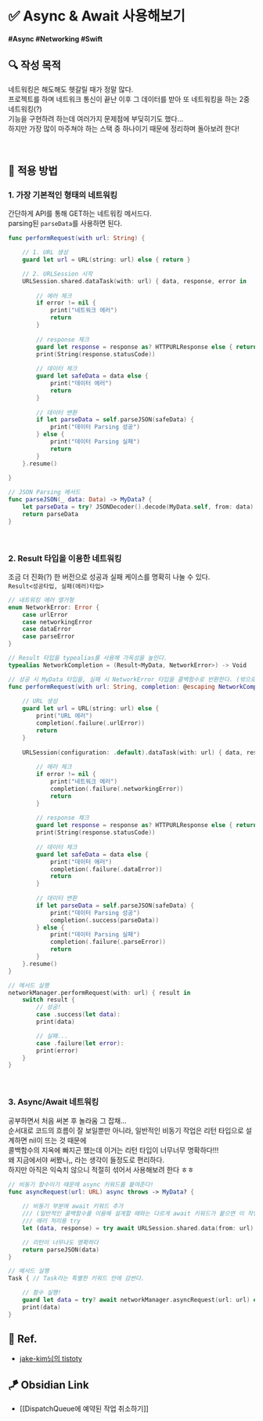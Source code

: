# ✅ Async & Await 사용해보기

#### #Async #Networking #Swift 

## **🔍** 작성 목적

네트워킹은 해도해도 헷갈릴 때가 정말 많다.   
프로젝트를 하며 네트워크 통신이 끝난 이후 그 데이터를 받아 또 네트워킹을 하는 2중네트워킹(?)   
기능을 구현하려 하는데 여러가지 문제점에 부딪히기도 했다...   
하지만 가장 많이 마주쳐야 하는 스택 중 하나이기 때문에 정리하며 돌아보려 한다! 

<br>

## 📌 적용 방법

### 1. 가장 기본적인 형태의 네트워킹

간단하게 API를 통해 GET하는 네트워킹 메서드다.   
parsing된 `parseData`를 사용하면 된다.

~~~swift
func performRequest(with url: String) {

    // 1. URL 생성
    guard let url = URL(string: url) else { return }

    // 2. URLSession 시작
    URLSession.shared.dataTask(with: url) { data, response, error in
            
        // 에러 체크
        if error != nil {
            print("네트워크 에러")
            return
        }
        
        // response 체크
        guard let response = response as? HTTPURLResponse else { return }
        print(String(response.statusCode))
            
        // 데이터 체크
        guard let safeData = data else {
            print("데이터 에러")
            return
        }
        
        // 데이터 변환
        if let parseData = self.parseJSON(safeData) {
            print("데이터 Parsing 성공")
        } else {
            print("데이터 Parsing 실패")
            return
        }
    }.resume()
    
}

// JSON Parsing 메서드
func parseJSON(_ data: Data) -> MyData? {
    let parseData = try? JSONDecoder().decode(MyData.self, from: data)
    return parseData
}
~~~

<br>

### 2. Result 타입을 이용한 네트워킹

조금 더 진화(?) 한 버전으로 성공과 실패 케이스를 명확히 나눌 수 있다.   
`Result<성공타입, 실패(에러)타입>`

~~~swift
// 네트워킹 에러 열거형
enum NetworkError: Error {
    case urlError
    case networkingError
    case dataError
    case parseError
}

// Result 타입을 typealias를 사용해 가독성을 높인다.
typealias NetworkCompletion = (Result<MyData, NetworkError>) -> Void

// 성공 시 MyData 타입을, 실패 시 NetworkError 타입을 콜백함수로 반환한다. (밖으로 데이터를 써야하기 때문에 @escaping 필수)
func performRequest(with url: String, completion: @escaping NetworkCompletion) {
    
    // URL 생성
    guard let url = URL(string: url) else {
        print("URL 에러")
        completion(.failure(.urlError))
        return
    }
    
    URLSession(configuration: .default).dataTask(with: url) { data, response, error in
        
        // 에러 체크
        if error != nil {
            print("네트워크 에러")
            completion(.failure(.networkingError))
            return
        }
        
        // response 체크
        guard let response = response as? HTTPURLResponse else { return }
        print(String(response.statusCode))
            
        // 데이터 체크
        guard let safeData = data else {
            print("데이터 에러")
            completion(.failure(.dataError))
            return
        }
        
        // 데이터 변환
        if let parseData = self.parseJSON(safeData) {
            print("데이터 Parsing 성공")
            completion(.success(parseData))
        } else {
            print("데이터 Parsing 실패")
            completion(.failure(.parseError))
            return
        }
    }.resume()
}

// 메서드 실행
networkManager.performRequest(with: url) { result in
    switch result {
        // 성공!
        case .success(let data):
        print(data)

        // 실패...
        case .failure(let error):
        print(error)
    }
}
~~~

<br>

### 3. Async/Await 네트워킹

공부하면서 처음 써본 후 놀라움 그 잡채...   
순서대로 코드의 흐름이 잘 보일뿐만 아니라, 일반적인 비동기 작업은 리턴 타입으로 설계하면 nil이 뜨는 것 때문에   
콜백함수의 지옥에 빠지곤 했는데 이거는 리턴 타입이 너무너무 명확하다!!!   
왜 지금에서야 써봤나,, 라는 생각이 들정도로 편리하다.   
하지만 아직은 익숙치 않으니 적절히 섞어서 사용해보려 한다 ㅎㅎ

~~~swift
// 비동기 함수이기 때문에 async 키워드를 붙여준다!
func asyncRequest(url: URL) async throws -> MyData? {
    
    // 비동기 부분에 await 키워드 추가 
    /// (일반적인 콜백함수를 이용해 설계할 때와는 다르게 await 키워드가 붙으면 이 작업이 끝날 때까지 기다렸다 밑의 코드를 실행한다.)
    /// 에러 처리용 try
    let (data, response) = try await URLSession.shared.data(from: url)

    // 리턴이 너무나도 명확하다
    return parseJSON(data)
}

// 메서드 실행
Task { // Task라는 특별한 키워드 안에 감싼다.

    // 함수 실행!
    guard let data = try? await networkManager.asyncRequest(url: url) else { return }
    print(data)
}
~~~

## 💌 Ref.
- [jake-kim님의 tistoty](https://ios-development.tistory.com/958)

## 🪁 Obsidian Link
- [[DispatchQueue에 예약된 작업 취소하기]]